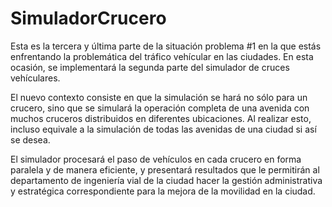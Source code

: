 # SimuladorCrucero
Esta es la tercera y última parte de la situación problema #1 en la que estás enfrentando la problemática del tráfico vehícular en las ciudades. En esta ocasión, se implementará la segunda parte del simulador de cruces vehículares.

El nuevo contexto consiste en que la simulación se hará no sólo para un crucero, sino que se simulará la operación completa de una avenida con muchos cruceros distribuidos en diferentes ubicaciones. Al realizar esto, incluso equivale a la simulación de todas las avenidas de una ciudad si así se desea.

El simulador procesará el paso de vehículos en cada crucero en forma paralela y de manera eficiente, y presentará resultados que le permitirán al departamento de ingeniería vial de la ciudad hacer la gestión administrativa y estratégica correspondiente para la mejora de la movilidad en la ciudad.

